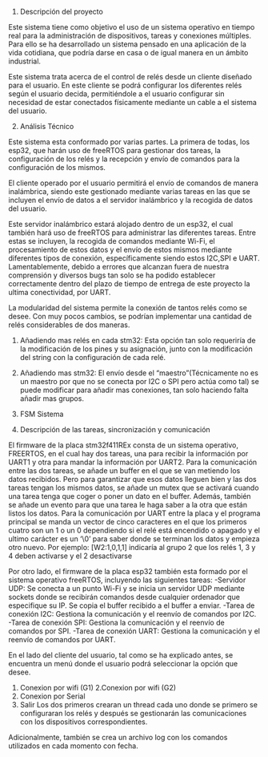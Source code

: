 1. Descripción del proyecto

Este sistema tiene como objetivo el uso de un sistema operativo en tiempo real para la administración de dispositivos, tareas y conexiones múltiples. Para ello se ha desarrollado un sistema pensado en una aplicación de la vida cotidiana, que podría darse en casa o de igual manera en un ámbito industrial.

Este sistema trata acerca de el control de relés desde un cliente diseñado para el usuario. En este cliente se podrá configurar los diferentes relés según el usuario decida, permitiéndole a el usuario configurar sin necesidad de estar conectados físicamente mediante un cable a el sistema del usuario. 

2. Análisis Técnico

Este sistema esta conformado por varias partes. La primera de todas, los esp32, que harán uso de freeRTOS para gestionar dos tareas, la configuración de los relés y la recepción y envío de comandos para la configuración de los mismos. 

El cliente operado por el usuario permitirá el envío de comandos de manera inalámbrica, siendo este gestionado mediante varias tareas en las que se incluyen el envío de datos a el servidor inalámbrico y la recogida de datos del usuario. 

Este servidor inalámbrico estará alojado dentro de un esp32, el cual también hará uso de freeRTOS para administrar las diferentes tareas. Entre estas se incluyen, la recogida de comandos mediante Wi-Fi, el procesamiento de estos datos y el envío de estos mismos mediante diferentes tipos de conexión, específicamente siendo estos I2C,SPI e UART. Lamentablemente, debido a errores que alcanzan fuera de nuestra comprensión y diversos bugs tan solo se ha podido establecer correctamente dentro del plazo de tiempo de entrega de este proyecto la ultima conectividad, por UART. 

La modularidad del sistema permite la conexión de tantos relés como se desee. Con muy pocos cambios, se podrían implementar una cantidad de relés considerables de dos maneras. 
1. Añadiendo mas relés en cada stm32: Esta opción tan solo requeriría de la modificación de los pines y su asignación, junto con la modificación del string con la configuración de cada relé.
2. Añadiendo mas stm32: El envío desde el “maestro”(Técnicamente no es un maestro por que no se conecta por I2C o SPI pero actúa como tal) se puede modificar para añadir mas conexiones, tan solo haciendo falta añadir mas grupos.

3. FSM Sistema



4. Descripción de las tareas, sincronización y comunicación

El firmware de la placa stm32f411REx consta de un sistema operativo, FREERTOS, en el cual hay dos tareas, una para recibir la información por UART1 y otra para mandar la información por UART2. Para la comunicación entre las dos tareas, se añade un buffer en el que se van metiendo los datos recibidos. Pero para garantizar que esos datos lleguen bien y las dos tareas tengan los mismos datos, se añade un mutex que se activará cuando una tarea tenga que coger o poner un dato en el buffer. Además, también se añade un evento para que una tarea le haga saber a la otra que están listos los datos. 
Para la comunicación por UART entre la placa y el programa principal se manda un vector de cinco caracteres en el que los primeros cuatro son un 1 o un 0 dependiendo si el relé está encendido o apagado y el ultimo carácter es un ‘\0’ para saber donde se terminan los datos y empieza otro nuevo.
Por ejemplo: [W2:1,0,1,1] indicaría al grupo 2 que los relés 1, 3 y 4 deben activarse y el 2 desactivarse

Por otro lado, el firmware de la placa esp32 también esta formado por el sistema operativo freeRTOS, incluyendo las siguientes tareas:
-Servidor UDP: Se conecta a un punto Wi-Fi y se inicia un servidor UDP mediante sockets donde se recibirán comandos desde cualquier ordenador que especifique su  IP. Se copia el buffer recibido a el buffer a enviar.
-Tarea de conexión I2C: Gestiona la comunicación y el reenvío de comandos por I2C.
-Tarea de conexión SPI: Gestiona la comunicación y el reenvío de comandos por SPI.
-Tarea de conexión UART: Gestiona la comunicación y el reenvío de comandos por UART.


En el lado del cliente del usuario, tal como se ha explicado antes, se encuentra un menú donde el usuario podrá seleccionar la opción que desee. 
1. Conexion por wifi (G1)
2.Conexion por wifi (G2)
3. Conexion por Serial
4. Salir
Los dos primeros crearan un thread cada uno donde se primero se configuraran los relés y después se gestionarán las comunicaciones con los dispositivos correspondientes.

Adicionalmente, también se crea un archivo log con los comandos utilizados en cada momento con fecha.
